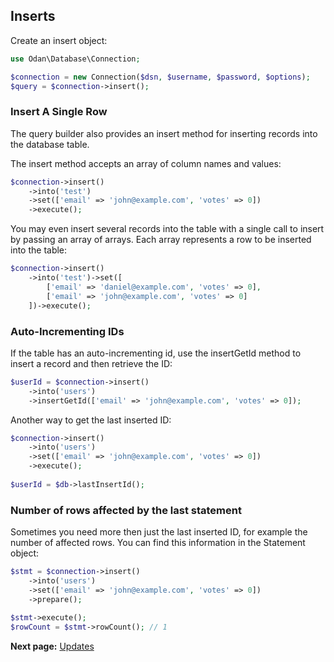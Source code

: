 ## Inserts

Create an insert object:

```php
use Odan\Database\Connection;

$connection = new Connection($dsn, $username, $password, $options);
$query = $connection->insert();
```

### Insert A Single Row

The query builder also provides an insert method for inserting 
records into the database table. 

The insert method accepts an array of column names and values:

```php
$connection->insert()
    ->into('test')
    ->set(['email' => 'john@example.com', 'votes' => 0])
    ->execute();
```

You may even insert several records into the table with a single call 
to insert by passing an array of arrays. Each array represents a 
row to be inserted into the table:

```php
$connection->insert()
    ->into('test')->set([
        ['email' => 'daniel@example.com', 'votes' => 0],
        ['email' => 'john@example.com', 'votes' => 0]
    ])->execute();
```

### Auto-Incrementing IDs

If the table has an auto-incrementing id, 
use the insertGetId method to insert a record and then retrieve the ID:

```php
$userId = $connection->insert()
    ->into('users')
    ->insertGetId(['email' => 'john@example.com', 'votes' => 0]);
```

Another way to get the last inserted ID:

```php
$connection->insert()
    ->into('users')
    ->set(['email' => 'john@example.com', 'votes' => 0])
    ->execute();
    
$userId = $db->lastInsertId();
```

### Number of rows affected by the last statement

Sometimes you need more then just the last inserted ID, for example the number of affected rows.
You can find this information in the Statement object:

```php
$stmt = $connection->insert()
    ->into('users')
    ->set(['email' => 'john@example.com', 'votes' => 0])
    ->prepare();
    
$stmt->execute();
$rowCount = $stmt->rowCount(); // 1
```

**Next page:** [Updates](updates.md)
